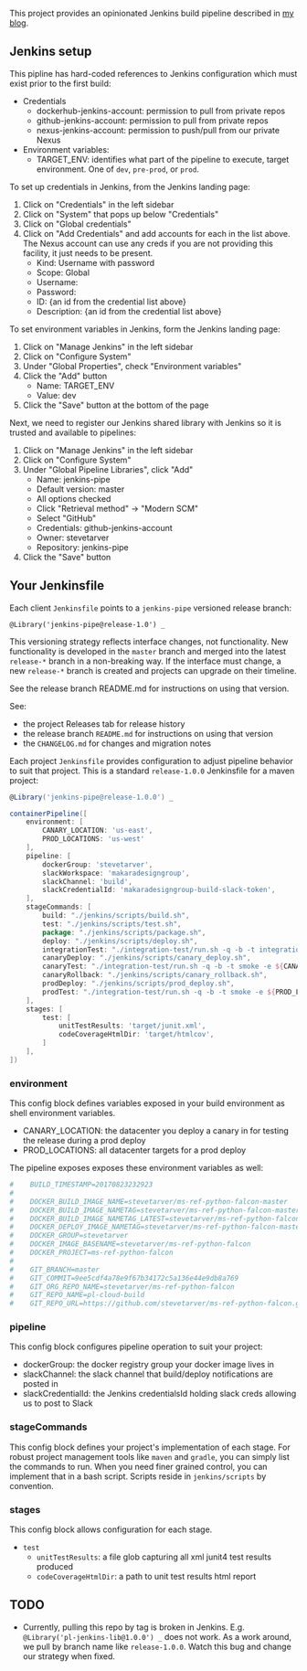 This project provides an opinionated Jenkins build pipeline described in [my blog](http://stevetarver.github.io/).


## Jenkins setup

This pipline has hard-coded references to Jenkins configuration which must exist prior to the first build:

* Credentials
    * dockerhub-jenkins-account: permission to pull from private repos
    * github-jenkins-account: permission to pull from private repos
    * nexus-jenkins-account: permission to push/pull from our private Nexus
* Environment variables:
    * TARGET_ENV: identifies what part of the pipeline to execute, target environment. One of `dev`, `pre-prod`, or `prod`.

To set up credentials in Jenkins, from the Jenkins landing page:

1. Click on "Credentials" in the left sidebar
1. Click on "System" that pops up below "Credentials"
1. Click on "Global credentials"
1. Click on "Add Credentials" and add accounts for each in the list above. The Nexus account can use any creds if you are not providing this facility, it just needs to be present.
    * Kind: Username with password
    * Scope: Global
    * Username:
    * Password:
    * ID: {an id from the credential list above}
    * Description: {an id from the credential list above}

To set environment variables in Jenkins, form the Jenkins landing page:

1. Click on "Manage Jenkins" in the left sidebar
1. Click on "Configure System"
1. Under "Global Properties", check "Environment variables"
1. Click the "Add" button
    * Name: TARGET_ENV
    * Value: dev
1. Click the "Save" button at the bottom of the page

Next, we need to register our Jenkins shared library with Jenkins so it is trusted and available to pipelines:

1. Click on "Manage Jenkins" in the left sidebar
1. Click on "Configure System"
1. Under "Global Pipeline Libraries", click "Add"
    * Name: jenkins-pipe
    * Default version: master
    * All options checked
    * Click "Retrieval method" -> "Modern SCM"
    * Select "GitHub"
    * Credentials: github-jenkins-account
    * Owner: stevetarver
    * Repository: jenkins-pipe
1. Click the "Save" button


## Your Jenkinsfile

Each client `Jenkinsfile` points to a `jenkins-pipe` versioned release branch:

```
@Library('jenkins-pipe@release-1.0') _
```

This versioning strategy reflects interface changes, not functionality. New functionality is developed in the `master` branch and merged into the latest `release-*` branch in a non-breaking way. If the interface must change, a new `release-*` branch is created and projects can upgrade on their timeline.

See the release branch README.md for instructions on using that version.

See:

* the project Releases tab for release history
* the release branch `README.md` for instructions on using that version
* the `CHANGELOG.md` for changes and migration notes

Each project `Jenkinsfile` provides configuration to adjust pipeline behavior to suit that project. This is a standard `release-1.0.0` Jenkinsfile for a maven project:

```groovy
@Library('jenkins-pipe@release-1.0.0') _

containerPipeline([
    environment: [
        CANARY_LOCATION: 'us-east',
        PROD_LOCATIONS: 'us-west'
    ],
    pipeline: [
        dockerGroup: 'stevetarver',
        slackWorkspace: 'makaradesigngroup',
        slackChannel: 'build',
        slackCredentialId: 'makaradesigngroup-build-slack-token',
    ],
    stageCommands: [
        build: "./jenkins/scripts/build.sh",
        test: "./jenkins/scripts/test.sh",
        package: "./jenkins/scripts/package.sh",
        deploy: "./jenkins/scripts/deploy.sh",
        integrationTest: "./integration-test/run.sh -q -b -t integration -e lb1",
        canaryDeploy: "./jenkins/scripts/canary_deploy.sh",
        canaryTest: "./integration-test/run.sh -q -b -t smoke -e ${CANARY_LOCATION}",
        canaryRollback: "./jenkins/scripts/canary_rollback.sh",
        prodDeploy: "./jenkins/scripts/prod_deploy.sh",
        prodTest: "./integration-test/run.sh -q -b -t smoke -e ${PROD_LOCATIONS}",
    ],
    stages: [
        test: [
            unitTestResults: 'target/junit.xml',
            codeCoverageHtmlDir: 'target/htmlcov',
        ]
    ],
])
```

### environment

This config block defines variables exposed in your build environment as shell environment variables. 

* CANARY_LOCATION: the datacenter you deploy a canary in for testing the release during a prod deploy
* PROD_LOCATIONS: all datacenter targets for a prod deploy

The pipeline exposes exposes these environment variables as well:

```bash
#    BUILD_TIMESTAMP=20170823232923
#
#    DOCKER_BUILD_IMAGE_NAME=stevetarver/ms-ref-python-falcon-master
#    DOCKER_BUILD_IMAGE_NAMETAG=stevetarver/ms-ref-python-falcon-master:20171107231806845
#    DOCKER_BUILD_IMAGE_NAMETAG_LATEST=stevetarver/ms-ref-python-falcon-master:latest
#    DOCKER_DEPLOY_IMAGE_NAMETAG=stevetarver/ms-ref-python-falcon-master:20171107231806845
#    DOCKER_GROUP=stevetarver
#    DOCKER_IMAGE_BASENAME=stevetarver/ms-ref-python-falcon
#    DOCKER_PROJECT=ms-ref-python-falcon
#
#    GIT_BRANCH=master
#    GIT_COMMIT=9ee5cdf4a78e9f67b34172c5a136e44e9db8a769
#    GIT_ORG_REPO_NAME=stevetarver/ms-ref-python-falcon
#    GIT_REPO_NAME=pl-cloud-build
#    GIT_REPO_URL=https://github.com/stevetarver/ms-ref-python-falcon.git
```

### pipeline

This config block configures pipeline operation to suit your project:

* dockerGroup: the docker registry group your docker image lives in
* slackChannel: the slack channel that build/deploy notifications are posted in
* slackCredentialId: the Jenkins credentialsId holding slack creds allowing us to post to Slack

### stageCommands

This config block defines your project's implementation of each stage. For robust project management tools like `maven` and `gradle`, you can simply list the commands to run. When you need finer grained control, you can implement that in a bash script. Scripts reside in `jenkins/scripts` by convention.

### stages

This config block allows configuration for each stage.

* `test`
    * `unitTestResults`: a file glob capturing all xml junit4 test results produced
    * `codeCoverageHtmlDir`: a path to unit test results html report

## TODO

* Currently, pulling this repo by tag is broken in Jenkins. E.g. `@Library('pl-jenkins-lib@1.0.0') _` does not work. As a work around, we pull by branch name like `release-1.0.0`. Watch this bug and change our strategy when fixed.
